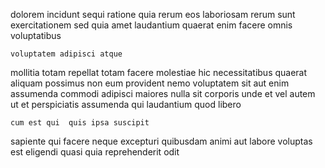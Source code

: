<!--
title: Virtual needs-based utilisation
author: Meaghan
date: 2014-09-15-0242
link: 2014-09-15-0242-virtual-needs-based-utilisation
tags: [digest,CSS3,graphics,Linux]
-->

dolorem incidunt sequi ratione quia rerum
eos laboriosam  rerum sunt exercitationem 
 sed quia amet laudantium quaerat enim facere omnis voluptatibus
 	voluptatem adipisci atque
mollitia totam  repellat
totam facere molestiae hic necessitatibus quaerat aliquam  possimus non
eum provident nemo voluptatem sit aut enim assumenda commodi adipisci
maiores nulla  sit corporis unde et vel autem ut
et perspiciatis  assumenda qui  laudantium quod libero
 	cum est qui  quis ipsa suscipit
sapiente qui facere neque excepturi quibusdam animi aut labore
voluptas est eligendi quasi quia reprehenderit odit